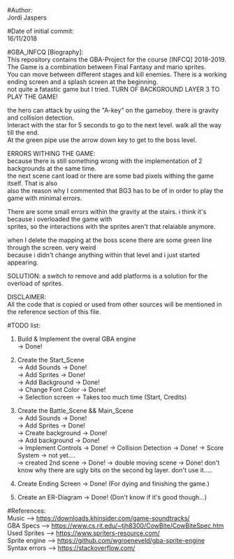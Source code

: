 #Author:  
Jordi Jaspers  
  
#Date of initial commit:  
16/11/2018  
  
#GBA_INFCQ [Biography]:  
This repository contains the GBA-Project for the course [INFCQ] 2018-2019. The Game is a combination between Final Fantasy and mario sprites.  
You can move between different stages and kill enemies. There is a working ending screen and a splash screen at the beginning.  
not quite a fatastic game but I tried. TURN OF BACKGROUND LAYER 3 TO PLAY THE GAME!  
  
the hero can attack by using the "A-key" on the gameboy. there is gravity and collision detection.  
Interact with the star for 5 seconds to go to the next level. walk all the way till the end.   
At the green pipe use the arrow down key to get to the boss level.  

ERRORS WITHING THE GAME:  
because there is still something wrong with the implementation of 2 backgrounds at the same time.    
the next scene cant load or there are some bad pixels withing the game itself. That is also    
also the reason why I commented that BG3 has to be of in order to play the game with minimal errors.  

There are some small errors within the gravity at the stairs. i think it's  because i overloaded the game with  
sprites, so the interactions with the sprites aren't that relaiable anymore.  

when I delete the mapping at the boss scene there are some green line through the screen. very weird  
because i didn't change anything within that level and i just started appearing.  
 
SOLUTION: a switch to remove and add platforms is a solution for the overload of sprites.  
  
DISCLAIMER:  
All the code that is copied or used from other sources will be mentioned in the reference section of this file.  
  
#TODO list:  
1.  Build & Implement the overal GBA engine  
    -> Done!  
2.  Create the Start_Scene <br />
    -> Add Sounds           -> Done!  
    -> Add Sprites          -> Done!  
    -> Add Background       -> Done!  
    -> Change Font Color    -> Done!  
    -> Selection screen     -> Takes too much time (Start, Credits)  
      
3.  Create the Battle_Scene && Main_Scene  
    -> Add Sounds           -> Done!  
    -> Add Sprites          -> Done!  
    -> Create background    -> Done!  
    -> Add background       -> Done!   
    -> Implement Controls   -> Done! 
    -> Collision Detection  -> Done! 
    -> Score System         -> not yet....  
    -> created 2nd scene    -> Done!
    -> double moving scene  -> Done! don't know why there are ugly bits on the second bg layer. don't use it.....  
      
4.  Create Ending Screen    -> Done! (For dying and finishing the game.)
  
5.  Create an ER-Diagram    -> Done! (Don't know if it's good though...)
  
  
#References:  
Music           -->     https://downloads.khinsider.com/game-soundtracks/  
GBA Specs       -->     https://www.cs.rit.edu/~tjh8300/CowBite/CowBiteSpec.htm  
Used Sprites    -->     https://www.spriters-resource.com/  
Sprite engine   -->     https://github.com/wgroeneveld/gba-sprite-engine  
Syntax errors   -->     https://stackoverflow.com/
    
  
